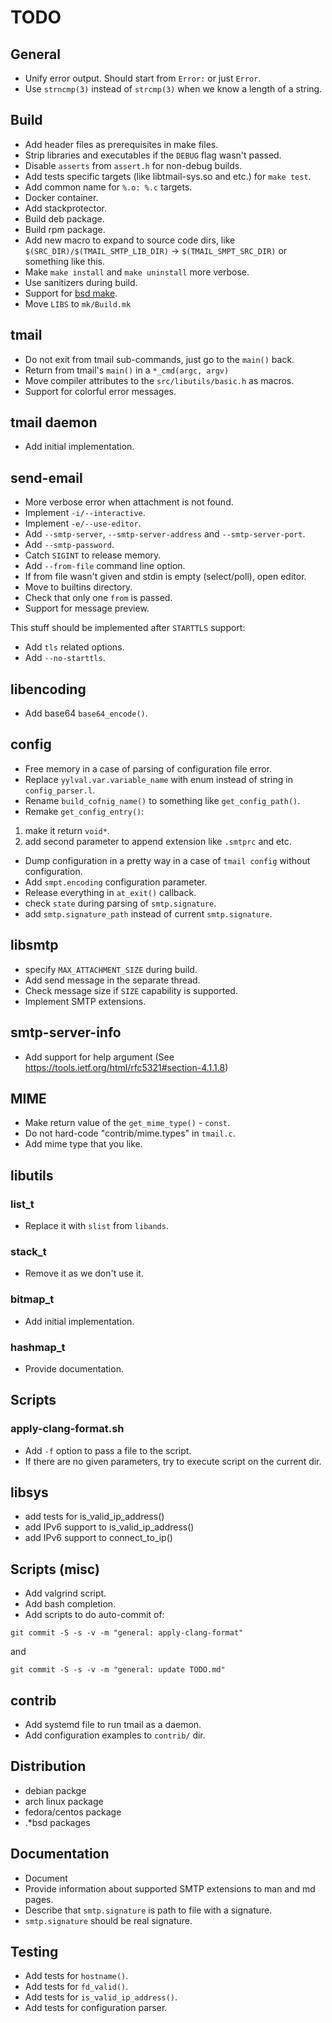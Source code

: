 # TODO

## General

  * Unify error output. Should start from `Error:` or just `Error`.
  * Use `strncmp(3)` instead of `strcmp(3)` when we know a length of a string.

## Build

  * Add header files as prerequisites in make files.
  * Strip libraries and executables if the `DEBUG` flag wasn't passed.
  * Disable `asserts` from `assert.h` for non-debug builds.
  * Add tests specific targets (like libtmail-sys.so and etc.) for `make test`.
  * Add common name for `%.o: %.c` targets.
  * Docker container.
  * Add stackprotector.
  * Build deb package.
  * Build rpm package.
  * Add new macro to expand to source code dirs, like
`$(SRC_DIR)/$(TMAIL_SMTP_LIB_DIR)` -> `$(TMAIL_SMPT_SRC_DIR)` or something
like this.
  * Make `make install` and `make uninstall` more verbose.
  * Use sanitizers during build.
  * Support for [bsd make](https://www.freebsd.org/cgi/man.cgi?make(1)).
  * Move `LIBS` to `mk/Build.mk`

## tmail

  * Do not exit from tmail sub-commands, just go to the `main()` back.
  * Return from tmail's `main()` in a `*_cmd(argc, argv)`
  * Move compiler attributes to the `src/libutils/basic.h` as macros.
  * Support for colorful error messages.

## tmail daemon

  * Add initial implementation.

## send-email

  * More verbose error when attachment is not found.
  * Implement `-i/--interactive`.
  * Implement `-e/--use-editor`.
  * Add `--smtp-server`, `--smtp-server-address` and `--smtp-server-port`.
  * Add `--smtp-password`.
  * Catch `SIGINT` to release memory.
  * Add `--from-file` command line option.
  * If from file wasn't given and stdin is empty (select/poll), open editor.
  * Move to builtins directory.
  * Check that only one `from` is passed.
  * Support for message preview.

This stuff should be implemented after `STARTTLS` support:

  * Add `tls` related options.
  * Add `--no-starttls`.
 
## libencoding

  * Add base64 `base64_encode()`.

## config

  * Free memory in a case of parsing of configuration file error.
  * Replace `yylval.var.variable_name` with enum instead of string in `config_parser.l`.
  * Rename `build_cofnig_name()` to something like `get_config_path()`.
  * Remake `get_config_entry()`:

1. make it return `void*`.
2. add second parameter to append extension like `.smtprc` and etc.

  * Dump configuration in a pretty way in a case of `tmail config`
without configuration.
  * Add `smpt.encoding` configuration parameter.
  * Release everything in `at_exit()` callback.
  * check `state` during parsing of `smtp.signature`.
  * add `smtp.signature_path` instead of current `smtp.signature`.

## libsmtp

  * specify `MAX_ATTACHMENT_SIZE` during build.
  * Add send message in the separate thread.
  * Check message size if `SIZE` capability is supported.
  * Implement SMTP extensions.

## smtp-server-info

  * Add support for help argument
(See https://tools.ietf.org/html/rfc5321#section-4.1.1.8)

## MIME

  * Make return value of the `get_mime_type()` - `const`.
  * Do not hard-code "contrib/mime.types" in `tmail.c`.
  * Add mime type that you like.

## libutils

### list_t

  * Replace it with `slist` from `libands`.

### stack_t

  * Remove it as we don't use it.

### bitmap_t

  * Add initial implementation.

### hashmap_t

  * Provide documentation.

## Scripts

### apply-clang-format.sh

  * Add `-f` option to pass a file to the script.
  * If there are no given parameters, try to execute script on the
current dir.

## libsys

  * add tests for is_valid_ip_address()
  * add IPv6 support to is_valid_ip_address()
  * add IPv6 support to connect_to_ip()

## Scripts (misc)

  * Add valgrind script.
  * Add bash completion.
  * Add scripts to do auto-commit of:

`git commit -S -s -v -m "general: apply-clang-format"`

and

`git commit -S -s -v -m "general: update TODO.md"`

## contrib

  * Add systemd file to run tmail as a daemon.
  * Add configuration examples to `contrib/` dir.

## Distribution

  * debian packge
  * arch linux package
  * fedora/centos package
  * .*bsd packages

## Documentation

  * Document 
  * Provide information about supported SMTP extensions to man and md pages.
  * Describe that `smtp.signature` is path to file with a signature.
  * `smtp.signature` should be real signature.

## Testing

  * Add tests for `hostname()`.
  * Add tests for `fd_valid()`.
  * Add tests for `is_valid_ip_address()`.
  * Add tests for configuration parser.
